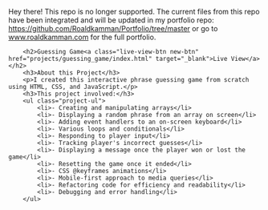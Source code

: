 Hey there! This repo is no longer supported. The current files from this repo have been integrated and will be updated in my portfolio repo: https://github.com/Roaldkamman/Portfolio/tree/master or go to www.roaldkamman.com for the full portfolio.


        <h2>Guessing Game<a class="live-view-btn new-btn" href="projects/guessing_game/index.html" target="_blank">Live View</a></h2>
        <h3>About this Project</h3>
        <p>I created this interactive phrase guessing game from scratch using HTML, CSS, and JavaScript.</p>
        <h3>This project involved:</h3>
        <ul class="project-ul">
            <li>- Creating and manipulating arrays</li>
            <li>- Displaying a random phrase from an array on screen</li>
            <li>- Adding event handlers to an on-screen keyboard</li>
            <li>- Various loops and conditionals</li>
            <li>- Responding to player input</li>
            <li>- Tracking player's incorrect guesses</li>
            <li>- Displaying a message once the player won or lost the game</li>
            <li>- Resetting the game once it ended</li>
            <li>- CSS @keyframes animations</li>
            <li>- Mobile-first approach to media queries</li>
            <li>- Refactoring code for efficiency and readability</li>
            <li>- Debugging and error handling</li>
        </ul>

